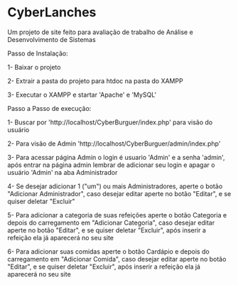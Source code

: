 # CyberLanches
Um projeto de site feito para avaliação de trabalho de Análise e Desenvolvimento de Sistemas

Passo de Instalação:

 1- Baixar o projeto

 2- Extrair a pasta do projeto para htdoc na pasta do XAMPP

 3- Executar o XAMPP e startar 'Apache' e 'MySQL'

 Passo a Passo de execução:

 1- Buscar por 'http://localhost/CyberBurguer/index.php' para visão do usuário

 2- Para visão de Admin 'http://localhost/CyberBurguer/admin/index.php'

 3- Para acessar página Admin o login é usuario 'Admin' e a senha 'admin', após entrar na página admin lembrar de adicionar seu login e apagar o usuário 'Admin' na aba Administrador

 4- Se desejar adicionar 1 ("um") ou mais Administradores, aperte o botão "Adicionar Administrador", caso desejar editar aperte no botão "Editar", e se quiser deletar "Excluir"

5- Para adicionar a categoria de suas refeições aperte o botão Categoria e depois do carregamento em "Adicionar Categoria", caso desejar editar aperte no botão "Editar", e se quiser deletar "Excluir", após inserir a refeição ela já aparecerá no seu site

 6- Para adicionar suas comidas aperte o botão Cardápio e depois do carregamento em "Adicionar Comida", caso desejar editar aperte no botão "Editar", e se quiser deletar "Excluir", após inserir a refeição ela já aparecerá no seu site
